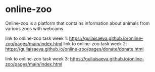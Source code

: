 # online-zoo
 Online-zoo is a platform that contains information about animals from various zoos with webcams.

 link to online-zoo task week 1: https://guliaisaeva.github.io/online-zoo/pages/main/index.html
  link to online-zoo task week 2: https://guliaisaeva.github.io/online-zoo/pages/donate/donate.html

   link to online-zoo task week 3: https://guliaisaeva.github.io/online-zoo/pages/main/index.html
